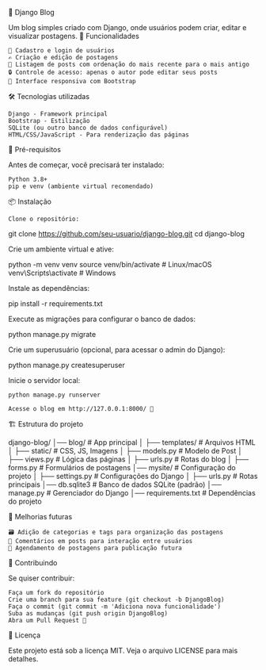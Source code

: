 📝 Django Blog

Um blog simples criado com Django, onde usuários podem criar, editar e visualizar postagens.
🚀 Funcionalidades

    📌 Cadastro e login de usuários
    ✍️ Criação e edição de postagens
    📄 Listagem de posts com ordenação do mais recente para o mais antigo
    🔒 Controle de acesso: apenas o autor pode editar seus posts
    🎨 Interface responsiva com Bootstrap

🛠 Tecnologias utilizadas

    Django - Framework principal
    Bootstrap - Estilização
    SQLite (ou outro banco de dados configurável)
    HTML/CSS/JavaScript - Para renderização das páginas

📌 Pré-requisitos

Antes de começar, você precisará ter instalado:

    Python 3.8+
    pip e venv (ambiente virtual recomendado)

📦 Instalação

    Clone o repositório:

git clone https://github.com/seu-usuario/django-blog.git
cd django-blog

Crie um ambiente virtual e ative:

python -m venv venv
source venv/bin/activate  # Linux/macOS
venv\Scripts\activate  # Windows

Instale as dependências:

pip install -r requirements.txt

Execute as migrações para configurar o banco de dados:

python manage.py migrate

Crie um superusuário (opcional, para acessar o admin do Django):

python manage.py createsuperuser

Inicie o servidor local:

    python manage.py runserver

    Acesse o blog em http://127.0.0.1:8000/ 🚀

🏗 Estrutura do projeto

django-blog/
│── blog/                  # App principal
│   ├── templates/         # Arquivos HTML
│   ├── static/            # CSS, JS, Imagens
│   ├── models.py          # Modelo de Post
│   ├── views.py           # Lógica das páginas
│   ├── urls.py            # Rotas do blog
│   ├── forms.py           # Formulários de postagens
│── mysite/                # Configuração do projeto
│   ├── settings.py        # Configurações do Django
│   ├── urls.py            # Rotas principais
│── db.sqlite3             # Banco de dados SQLite (padrão)
│── manage.py              # Gerenciador do Django
│── requirements.txt       # Dependências do projeto

📌 Melhorias futuras

    🗃 Adição de categorias e tags para organização das postagens
    💬 Comentários em posts para interação entre usuários
    📅 Agendamento de postagens para publicação futura

🤝 Contribuindo

Se quiser contribuir:

    Faça um fork do repositório
    Crie uma branch para sua feature (git checkout -b DjangoBlog)
    Faça o commit (git commit -m 'Adiciona nova funcionalidade')
    Suba as mudanças (git push origin DjangoBlog)
    Abra um Pull Request 🎉

📜 Licença

Este projeto está sob a licença MIT. Veja o arquivo LICENSE para mais detalhes.
